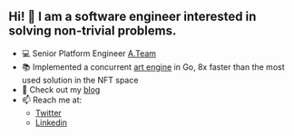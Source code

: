 ## Hi! 👋 I am a software engineer interested in solving non-trivial problems.

- 💻 Senior Platform Engineer [A.Team](https://www.a.team)
- 📚 Implemented a concurrent [art engine](https://github.com/erodactyl/art-engine) in Go, 8x faster than the most used solution in the NFT space
- 📝 Check out my [blog](https://blog.erikdavtyan.com)
- 📫 Reach me at:
  - [Twitter](https://twitter.com/erdavtyan)
  - [Linkedin](https://www.linkedin.com/in/erikdavtyan)
